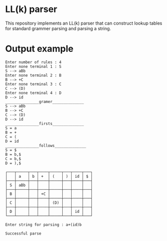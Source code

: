 # LL(k) parser
This repository implements an LL(k) parser that can construct lookup tables for standard grammer parsing and parsing a string.
# Output example
```
Enter number of rules : 4   
Enter none terminal 1 : S
S --> aBb
Enter none terminal 2 : B
B --> +C
Enter none terminal 3 : C
C --> (D)
Enter none terminal 4 : D
D --> id
_______________gramer______________
S --> aBb
B --> +C
C --> (D)
D --> id
_______________firsts______________
S = a
B = +
C = (
D = id
_______________follows______________
S = $
B = b,$
C = b,$
D = ),$

┌───┬─────┬───┬────┬─────┬───┬────┬───┐
│   │ a   │ b │ +  │ (   │ ) │ id │ $ │
├───┼─────┼───┼────┼─────┼───┼────┼───┤
│ S │ aBb │   │    │     │   │    │   │
├───┼─────┼───┼────┼─────┼───┼────┼───┤
│ B │     │   │ +C │     │   │    │   │
├───┼─────┼───┼────┼─────┼───┼────┼───┤
│ C │     │   │    │ (D) │   │    │   │
├───┼─────┼───┼────┼─────┼───┼────┼───┤
│ D │     │   │    │     │   │ id │   │
└───┴─────┴───┴────┴─────┴───┴────┴───┘ 

Enter string for parsing : a+(id)b

Successful parse 
```